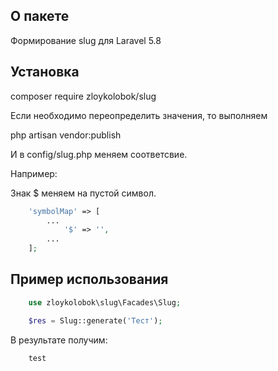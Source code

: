 ## О пакете
Формирование slug для Laravel 5.8

## Установка

composer require zloykolobok/slug

Если необходимо переопределить значения, то выполняем

php artisan vendor:publish

И в config/slug.php меняем соответсвие.

Например:

Знак $ меняем на пустой символ.
```php
    'symbolMap' => [ 
        ...
            '$' => '',
        ...
    ];
```
## Пример использования
```php
    use zloykolobok\slug\Facades\Slug;
```

```php
    $res = Slug::generate('Тест');
```
В результате получим:
```
    test
```